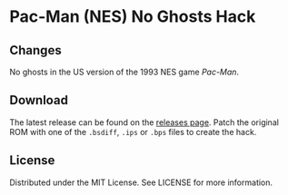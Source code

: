 # Pac-Man (NES) No Ghosts Hack

## Changes
No ghosts in the US version of the 1993 NES game *Pac-Man*.

## Download
The latest release can be found on the
[releases page](https://github.com/lightbulb-sun/pacman-noghosts/releases).
Patch the original ROM with one of the `.bsdiff`, `.ips` or `.bps` files
to create the hack.

## License
Distributed under the MIT License. See LICENSE for more information.
